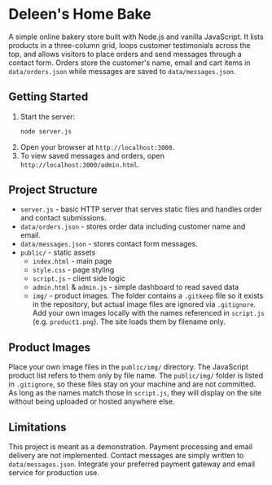 # Deleen's Home Bake

A simple online bakery store built with Node.js and vanilla JavaScript. It lists products in a three-column grid, loops customer testimonials across the top, and allows visitors to place orders and send messages through a contact form. Orders store the customer's name, email and cart items in `data/orders.json` while messages are saved to `data/messages.json`.

## Getting Started

1. Start the server:
   ```bash
   node server.js
   ```
2. Open your browser at `http://localhost:3000`.
3. To view saved messages and orders, open `http://localhost:3000/admin.html`.

## Project Structure

- `server.js` - basic HTTP server that serves static files and handles order and contact submissions.
- `data/orders.json` - stores order data including customer name and email.
- `data/messages.json` - stores contact form messages.
- `public/` - static assets
  - `index.html` - main page
  - `style.css` - page styling
  - `script.js` - client side logic
  - `admin.html` & `admin.js` - simple dashboard to read saved data
  - `img/` - product images. The folder contains a `.gitkeep` file so it
    exists in the repository, but actual image files are ignored via
    `.gitignore`. Add your own images locally with the names referenced in
    `script.js` (e.g. `product1.png`). The site loads them by filename only.

## Product Images

Place your own image files in the `public/img/` directory. The JavaScript
product list refers to them only by file name. The `public/img/` folder is
listed in `.gitignore`, so these files stay on your machine and are not
committed. As long as the names match those in `script.js`, they will display on
the site without being uploaded or hosted anywhere else.

## Limitations

This project is meant as a demonstration. Payment processing and email delivery are not implemented. Contact messages are simply written to `data/messages.json`. Integrate your preferred payment gateway and email service for production use.
